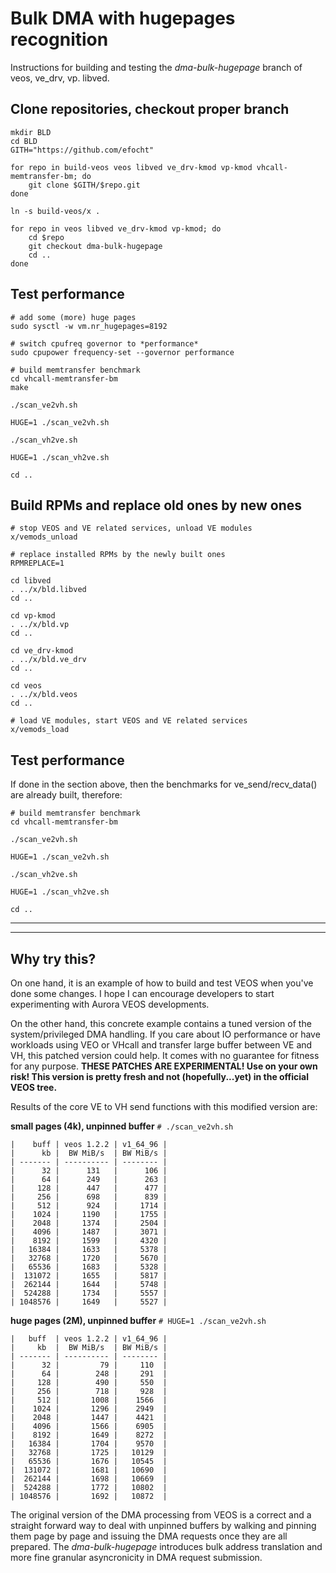# Bulk DMA with hugepages recognition

Instructions for building and testing the *dma-bulk-hugepage* branch of veos, ve_drv, vp. libved.

## Clone repositories, checkout proper branch

```
mkdir BLD
cd BLD
GITH="https://github.com/efocht"

for repo in build-veos veos libved ve_drv-kmod vp-kmod vhcall-memtransfer-bm; do
    git clone $GITH/$repo.git
done

ln -s build-veos/x .

for repo in veos libved ve_drv-kmod vp-kmod; do
    cd $repo
    git checkout dma-bulk-hugepage
    cd ..
done
```

## Test performance

```
# add some (more) huge pages
sudo sysctl -w vm.nr_hugepages=8192

# switch cpufreq governor to *performance*
sudo cpupower frequency-set --governor performance

# build memtransfer benchmark
cd vhcall-memtransfer-bm
make

./scan_ve2vh.sh

HUGE=1 ./scan_ve2vh.sh

./scan_vh2ve.sh

HUGE=1 ./scan_vh2ve.sh

cd ..
```


## Build RPMs and replace old ones by new ones

```
# stop VEOS and VE related services, unload VE modules
x/vemods_unload

# replace installed RPMs by the newly built ones
RPMREPLACE=1

cd libved
. ../x/bld.libved
cd ..

cd vp-kmod
. ../x/bld.vp
cd ..

cd ve_drv-kmod
. ../x/bld.ve_drv
cd ..

cd veos
. ../x/bld.veos
cd ..

# load VE modules, start VEOS and VE related services
x/vemods_load
```

## Test performance

If done in the section above, then the benchmarks for ve_send/recv_data() are already built, therefore:

```
# build memtransfer benchmark
cd vhcall-memtransfer-bm

./scan_ve2vh.sh

HUGE=1 ./scan_ve2vh.sh

./scan_vh2ve.sh

HUGE=1 ./scan_vh2ve.sh

cd ..
```

----------

----------

## Why try this?

On one hand, it is an example of how to build and test VEOS when
you've done some changes. I hope I can encourage developers to start
experimenting with Aurora VEOS developments.


On the other hand, this concrete example contains a tuned version of
the system/privileged DMA handling. If you care about IO performance
or have workloads using VEO or VHcall and transfer large buffer
between VE and VH, this patched version could help. It comes with no
guarantee for fitness for any purpose. **THESE PATCHES ARE
EXPERIMENTAL! Use on your own risk! This version is pretty fresh and
not (hopefully...yet) in the official VEOS tree.**

Results of the core VE to VH send functions with this modified version are:

**small pages (4k), unpinned buffer**
`# ./scan_ve2vh.sh`

```
|    buff | veos 1.2.2 | v1_64_96 |
|      kb |  BW MiB/s  | BW MiB/s |
| ------- | ---------- | -------- |
|      32 |      131   |      106 |
|      64 |      249   |      263 |
|     128 |      447   |      477 |
|     256 |      698   |      839 |
|     512 |      924   |     1714 |
|    1024 |     1190   |     1755 |
|    2048 |     1374   |     2504 |
|    4096 |     1487   |     3071 |
|    8192 |     1599   |     4320 |
|   16384 |     1633   |     5378 |
|   32768 |     1720   |     5670 |
|   65536 |     1683   |     5328 |
|  131072 |     1655   |     5817 |
|  262144 |     1644   |     5748 |
|  524288 |     1734   |     5557 |
| 1048576 |     1649   |     5527 |
```

**huge pages (2M), unpinned buffer**
`# HUGE=1 ./scan_ve2vh.sh`

```
|   buff  | veos 1.2.2 | v1_64_96 |
|     kb  |  BW MiB/s  | BW MiB/s |
| ------- | ---------- | -------- |
|      32 |         79 |     110  |
|      64 |        248 |     291  |
|     128 |        490 |     550  |
|     256 |        718 |     928  |
|     512 |       1008 |    1566  |
|    1024 |       1296 |    2949  |
|    2048 |       1447 |    4421  |
|    4096 |       1566 |    6905  |
|    8192 |       1649 |    8272  |
|   16384 |       1704 |    9570  |
|   32768 |       1725 |   10129  |
|   65536 |       1676 |   10545  |
|  131072 |       1681 |   10690  |
|  262144 |       1698 |   10669  |
|  524288 |       1772 |   10802  |
| 1048576 |       1692 |   10872  |
```

The original version of the DMA processing from VEOS is a correct and
a straight forward way to deal with unpinned buffers by walking and
pinning them page by page and issuing the DMA requests once they are
all prepared. The *dma-bulk-hugepage* introduces bulk address
translation and more fine granular asyncronicity in DMA request
submission.
